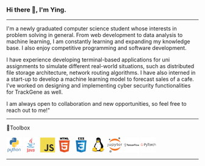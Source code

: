 ### Hi there 👋, I'm Ying.<br>

---
I'm a newly graduated computer science student whose interests in problem solving in general. From web development to data analysis to machine learning, I am constantly learning and expanding my knowledge base. I also enjoy competitive programming and software development.


I have experience developing terminal-based applications for uni assignments to simulate different real-world situations, such as distributed file storage architecture, network routing algorithms. I have also interned in a start-up to develop a machine learning model to forecast sales of a cafe. I’ve worked on designing and implementing cyber security functionalities for TrackGene as well.

I am always open to collaboration and new opportunities, so feel free to reach out to me!"

---
🧰Toolbox<br>
<br>
<img src="https://github.com/devicons/devicon/blob/master/icons/python/python-original-wordmark.svg" alt="alt text" title="image Title" width="40"/>
<img src="https://github.com/devicons/devicon/blob/master/icons/java/java-original-wordmark.svg" alt="alt text" title="image Title" width="40"/>
<img src="https://github.com/devicons/devicon/blob/master/icons/javascript/javascript-original.svg" alt="alt text" title="image Title" width="40"/>
<img src="https://github.com/devicons/devicon/blob/master/icons/html5/html5-original-wordmark.svg" alt="alt text" title="image Title" width="40"/>
<img src="https://github.com/devicons/devicon/blob/master/icons/css3/css3-original-wordmark.svg" alt="alt text" title="image Title" width="40"/>
<img src="https://github.com/devicons/devicon/blob/master/icons/linux/linux-original.svg" alt="alt text" title="image Title" width="40"/>
<img src="https://github.com/devicons/devicon/blob/master/icons/jupyter/jupyter-original-wordmark.svg" alt="alt text" title="image Title" width="40"/>
<img src="https://github.com/devicons/devicon/blob/master/icons/tensorflow/tensorflow-line-wordmark.svg" alt="alt text" title="image Title" width="40"/>
<img src="https://github.com/devicons/devicon/blob/master/icons/pytorch/pytorch-original-wordmark.svg" alt="alt text" title="image Title" width="40"/>

---
<br>
